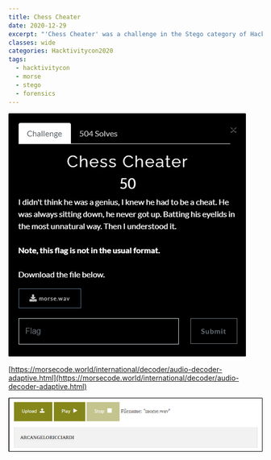 ```yaml
---
title: Chess Cheater
date: 2020-12-29
excerpt: "'Chess Cheater' was a challenge in the Stego category of Hacktivitycon"
classes: wide
categories: Hacktivitycon2020
tags:
  - hacktivitycon
  - morse
  - stego
  - forensics
---
```




![img](/assets/images/ctf/hacktivitycon-stego-chesscheater/0.png)


[https://morsecode.world/international/decoder/audio-decoder-adaptive.html](https://morsecode.world/international/decoder/audio-decoder-adaptive.html)



![img](/assets/images/ctf/hacktivitycon-stego-chesscheater/1.png)
